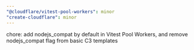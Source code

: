 ```yaml
---
"@cloudflare/vitest-pool-workers": minor
"create-cloudflare": minor
---
```


chore: add nodejs_compat by default in Vitest Pool Workers, and remove nodejs_compat flag from basic C3 templates
